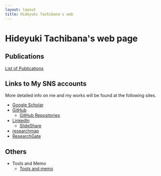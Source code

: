 ```yaml
---
layout: layout
title: Hideyuki Tachibana's web
---
```



# Hideyuki Tachibana's web page

## Publications

[List of Publications](publications.html)

## Links to My SNS accounts
More detailed info on me and my works will be found at the following sites.

+ [Google Scholar](http://scholar.google.co.jp/citations?user=wAXtttwAAAAJ)
+ [GitHub](https://github.com/tachi-hi)
   + [GitHub Repositories](https://github.com/tachi-hi?tab=repositories)
+ [LinkedIn](http://jp.linkedin.com/pub/hideyuki-tachibana/51/134/5a5)
   + [SlideShare](http://www.slideshare.net/HideyukiTachibana)
+ [researchmap](http://researchmap.jp/tachi-hi/)
+ [ResearchGate](http://www.researchgate.net/profile/Hideyuki_Tachibana)


## Others

+ Tools and Memo
    + [Tools and memo](tools.html)

